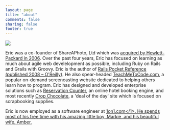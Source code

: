 ```yaml
---
layout: page
title: "about"
comments: false
sharing: false
footer: true
---
```


<img src="/images/family.jpg" border="0" />

Eric was a co-founder of ShareAPhoto, Ltd which was <a href="http://h20338.www2.hp.com/enterprise/cache/504707-0-0-225-121.html" target="_blank">acquired by Hewlett-Packard in 2006</a>. Over the past four years, Eric has focused on learning as much about agile web develelopment as possible, including Ruby on Rails and Grails with Groovy. Eric is the author of <a href="http://oreilly.com/catalog/9780596520700/" target="_blank">Rails Pocket Reference (published 2008 – O'Reilly)</a>. He also spear-headed <a href="http://www.teachmetocode.com" target="_blank">TeachMeToCode.com</a>, a popular on-demand screencasting website dedicated to helping others learn how to program. Eric has designed and developed enterprise solutions such as <a href="http://www.reservationcounter.com" target="_blank">Reservation Counter</a>, an online hotel booking engine, and most recently <a href="http://www.cropchocolate.com" target="_blank">Crop Chocolate</a>, a 'deal of the day' site which is focused on scrapbooking supplies. 

Eric is now employed as a software engineer at <a href="http://1on1.com" target="_blank">1on1.com</1>. He spends most of his free time with his amazing little boy, Markie, and his beautiful wife, Amber.